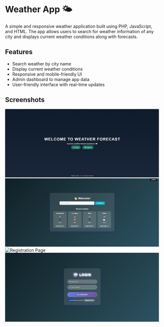 # Weather App 🌤️

A simple and responsive weather application built using PHP, JavaScript, and HTML. The app allows users to search for weather information of any city and displays current weather conditions along with forecasts.

## Features

- Search weather by city name
- Display current weather conditions
- Responsive and mobile-friendly UI
- Admin dashboard to manage app data
- User-friendly interface with real-time updates

## Screenshots

![Homepage](screenshots/homepage.png)  
![Weather Details](screenshots/weather_details.png)  
![Registration Page](screenshots/) 
![Login Page](screenshots/login.png)
